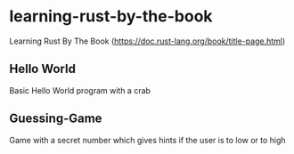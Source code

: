 # learning-rust-by-the-book
Learning Rust By The Book (https://doc.rust-lang.org/book/title-page.html)

## Hello World
Basic Hello World program with a crab

## Guessing-Game
Game with a secret number which gives hints if the user is to low or to high
